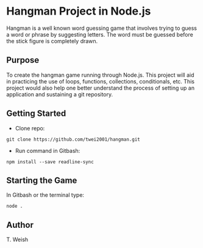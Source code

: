 # Hangman Project in Node.js
Hangman is a well known word guessing game that involves trying to guess a word or phrase by suggesting letters. The word must be guessed before the stick figure is completely drawn.

## Purpose
To create the hangman game running through Node.js. This project will aid in practicing the use of loops, functions, collections, conditionals, etc. This project would also help one better understand the process of setting up an application and sustaining a git repository.

## Getting Started
- Clone repo:
```
git clone https://github.com/twei2001/hangman.git
``` 
- Run command in Gitbash:
```
npm install --save readline-sync
```

## Starting the Game
In Gitbash or the terminal type:
```
node .
```
## Author
T. Weish